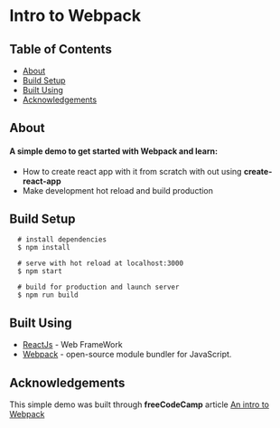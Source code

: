 # Intro to Webpack

## Table of Contents

- [About](#about)
- [Build Setup](#build_setup)
- [Built Using](#built_using)
- [Acknowledgements](#achknowledgement)

## About <a name="about"></a>

#### A simple demo to get started with **Webpack** and learn:

- How to create react app with it from scratch with out using **create-react-app**
- Make development hot reload and build production

## Build Setup <a name="build_setup"></a>

```
  # install dependencies
  $ npm install

  # serve with hot reload at localhost:3000
  $ npm start

  # build for production and launch server
  $ npm run build

```

## Built Using <a name="built_using"></a>

- [ReactJs](https://reactjs.org/) - Web FrameWork
- [Webpack](https://webpack.js.org/) - open-source module bundler for JavaScript.

## Acknowledgements <a name="acknowledgement"></a>

This simple demo was built through **freeCodeCamp** article [An intro to Webpack](https://www.freecodecamp.org/news/an-intro-to-webpack-what-it-is-and-how-to-use-it-8304ecdc3c60/)
